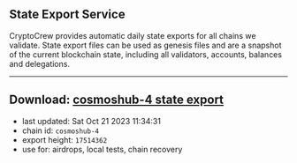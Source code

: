 ## State Export Service
CryptoCrew provides automatic daily state exports for all chains we validate. State export files can be used as genesis files and are a snapshot of the current blockchain state, including all validators, accounts, balances and delegations.

---
**Download: [cosmoshub-4 state export](https://dl.ccvalidators.com/SERVICE/cosmoshub/cosmoshub-4_export_17514362.json)**
---

- last updated: Sat Oct 21 2023 11:34:31
- chain id: `cosmoshub-4`
- export height: `17514362`
- use for: airdrops, local tests, chain recovery
